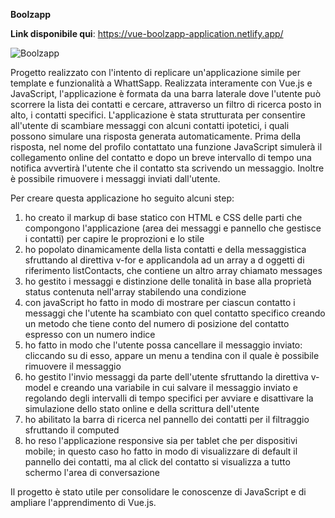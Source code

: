 **Boolzapp** 

**Link disponibile qui**: https://vue-boolzapp-application.netlify.app/

![Boolzapp](https://github.com/user-attachments/assets/eb731d74-42de-4be0-ae30-8d49ca222342)

Progetto realizzato con l'intento di replicare un'applicazione simile per template e funzionalità a WhattSapp. 
Realizzata interamente con Vue.js e JavaScript, l'applicazione è formata da una barra laterale dove l'utente può scorrere la lista dei contatti e cercare, attraverso un filtro di ricerca posto in alto, i contatti
specifici. L'applicazione è stata strutturata per consentire all'utente di scambiare messaggi con alcuni contatti ipotetici, i quali possono simulare una risposta generata automaticamente. 
Prima della risposta, nel nome del profilo contattato una funzione JavaScript simulerà il collegamento online del contatto e dopo un breve intervallo di tempo una notifica avvertirà l'utente che il contatto
sta scrivendo un messaggio.
Inoltre è possibile rimuovere i messaggi inviati dall'utente.

Per creare questa applicazione ho seguito alcuni step:

1) ho creato il markup di base statico con HTML e CSS delle parti che compongono l'applicazione (area dei messaggi e pannello che gestisce i contatti) per capire le proprozioni e lo stile
2) ho popolato dinamicamente della lista contatti e della messaggistica sfruttando al direttiva v-for e applicandola ad un array a d oggetti di riferimento listContacts, che contiene un altro array chiamato messages
3) ho gestito i messaggi e distinzione delle tonalità in base alla proprietà status contenuta nell'array stabilendo una condizione
4) con javaScript ho fatto in modo di mostrare per ciascun contatto i messaggi che l'utente ha scambiato con quel contatto specifico creando un metodo che tiene conto del numero di posizione del contatto espresso con un numero indice
5) ho fatto in modo che l'utente possa cancellare il messaggio inviato: cliccando su di esso, appare un menu a tendina con il quale è possibile rimuovere il messaggio
6) ho gestito l'invio messaggi da parte dell'utente sfruttando la direttiva v-model e creando una variabile in cui salvare il messaggio inviato e regolando degli intervalli di tempo specifici per avviare e disattivare la simulazione dello stato online e della scrittura dell'utente
7) ho abilitato la barra di ricerca nel pannello dei contatti per il filtraggio sfruttando il computed
8) ho reso l'applicazione responsive sia per tablet che per dispositivi mobile; in questo caso ho fatto in modo di visualizzare di default il pannello dei contatti, ma al click del contatto si visualizza a tutto schermo l'area di conversazione

Il progetto è stato utile per consolidare le conoscenze di JavaScript e di ampliare l'apprendimento di Vue.js.
